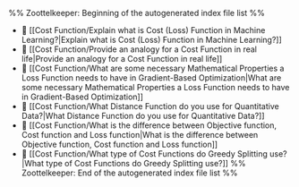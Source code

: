 %% Zoottelkeeper: Beginning of the autogenerated index file list  %%
- 📄 [[Cost Function/Explain what is Cost (Loss) Function in Machine Learning?|Explain what is Cost (Loss) Function in Machine Learning?]]
- 📄 [[Cost Function/Provide an analogy for a Cost Function in real life|Provide an analogy for a Cost Function in real life]]
- 📄 [[Cost Function/What are some necessary Mathematical Properties a Loss Function needs to have in Gradient-Based Optimization|What are some necessary Mathematical Properties a Loss Function needs to have in Gradient-Based Optimization]]
- 📄 [[Cost Function/What Distance Function do you use for Quantitative Data?|What Distance Function do you use for Quantitative Data?]]
- 📄 [[Cost Function/What is the difference between Objective function, Cost function and Loss function|What is the difference between Objective function, Cost function and Loss function]]
- 📄 [[Cost Function/What type of Cost Functions do Greedy Splitting use?|What type of Cost Functions do Greedy Splitting use?]]
%% Zoottelkeeper: End of the autogenerated index file list  %%
